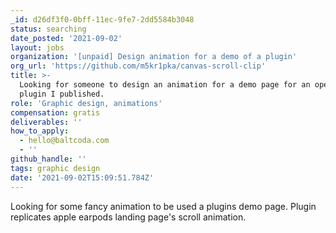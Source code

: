 ```yaml
---
_id: d26df3f0-0bff-11ec-9fe7-2dd5584b3048
status: searching
date_posted: '2021-09-02'
layout: jobs
organization: '[unpaid] Design animation for a demo of a plugin'
org_url: 'https://github.com/m5kr1pka/canvas-scroll-clip'
title: >-
  Looking for someone to design an animation for a demo page for an open source
  plugin I published.
role: 'Graphic design, animations'
compensation: gratis
deliverables: ''
how_to_apply:
  - hello@baltcoda.com
  - ''
github_handle: ''
tags: graphic design
date: '2021-09-02T15:09:51.784Z'
---
```

Looking for some fancy animation to be used a plugins demo page. Plugin replicates apple earpods landing page's scroll animation.
